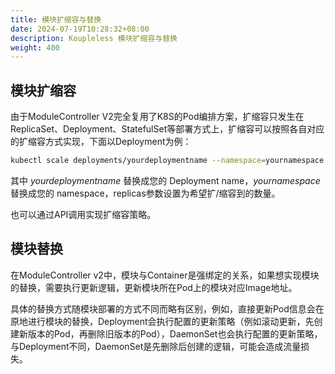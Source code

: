 ```yaml
---
title: 模块扩缩容与替换
date: 2024-07-19T10:28:32+08:00
description: Koupleless 模块扩缩容与替换
weight: 400
---
```



## 模块扩缩容
由于ModuleController V2完全复用了K8S的Pod编排方案，扩缩容只发生在ReplicaSet、Deployment、StatefulSet等部署方式上，扩缩容可以按照各自对应的扩缩容方式实现，下面以Deployment为例：
```bash
kubectl scale deployments/yourdeploymentname --namespace=yournamespace --replicas=3
```
其中 _yourdeploymentname_ 替换成您的 Deployment name，_yournamespace_ 替换成您的 namespace，replicas参数设置为希望扩/缩容到的数量。

也可以通过API调用实现扩缩容策略。

## 模块替换

在ModuleController v2中，模块与Container是强绑定的关系，如果想实现模块的替换，需要执行更新逻辑，更新模块所在Pod上的模块对应Image地址。

具体的替换方式随模块部署的方式不同而略有区别，例如，直接更新Pod信息会在原地进行模块的替换，Deployment会执行配置的更新策略（例如滚动更新，先创建新版本的Pod，再删除旧版本的Pod），DaemonSet也会执行配置的更新策略，与Deployment不同，DaemonSet是先删除后创建的逻辑，可能会造成流量损失。

<br/>
<br/>
